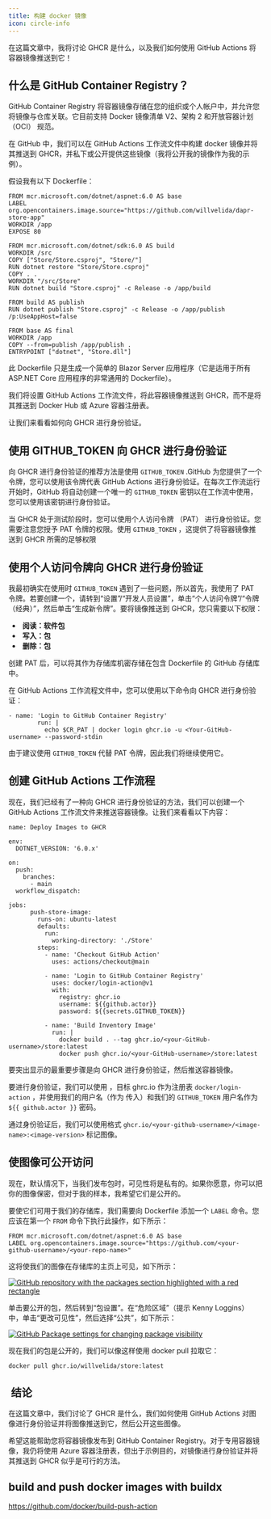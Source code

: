 ```yaml
---
title: 构建 docker 镜像
icon: circle-info
---
```



在这篇文章中，我将讨论 GHCR 是什么，以及我们如何使用 GitHub Actions 将容器镜像推送到它！

## [](https://dev.to/willvelida/pushing-container-images-to-github-container-registry-with-github-actions-1m6b#what-is-github-container-registry)什么是 GitHub Container Registry？

GitHub Container Registry 将容器镜像存储在您的组织或个人帐户中，并允许您将镜像与仓库关联。它目前支持 Docker 镜像清单 V2、架构 2 和开放容器计划 （OCI） 规范。

在 GitHub 中，我们可以在 GitHub Actions 工作流文件中构建 docker 镜像并将其推送到 GHCR，并私下或公开提供这些镜像（我将公开我的镜像作为我的示例）。

假设我有以下 Dockerfile：  

```
FROM mcr.microsoft.com/dotnet/aspnet:6.0 AS base
LABEL org.opencontainers.image.source="https://github.com/willvelida/dapr-store-app"
WORKDIR /app
EXPOSE 80

FROM mcr.microsoft.com/dotnet/sdk:6.0 AS build
WORKDIR /src
COPY ["Store/Store.csproj", "Store/"]
RUN dotnet restore "Store/Store.csproj"
COPY . .
WORKDIR "/src/Store"
RUN dotnet build "Store.csproj" -c Release -o /app/build

FROM build AS publish
RUN dotnet publish "Store.csproj" -c Release -o /app/publish /p:UseAppHost=false

FROM base AS final
WORKDIR /app
COPY --from=publish /app/publish .
ENTRYPOINT ["dotnet", "Store.dll"]
```

此 Dockerfile 只是生成一个简单的 Blazor Server 应用程序（它是适用于所有 ASP.NET Core 应用程序的非常通用的 Dockerfile）。

我们将设置 GitHub Actions 工作流文件，将此容器镜像推送到 GHCR，而不是将其推送到 Docker Hub 或 Azure 容器注册表。

让我们来看看如何向 GHCR 进行身份验证。

## [](https://dev.to/willvelida/pushing-container-images-to-github-container-registry-with-github-actions-1m6b#using-the-githubtoken-to-authenticate-to-ghcr)使用 GITHUB\_TOKEN 向 GHCR 进行身份验证

向 GHCR 进行身份验证的推荐方法是使用 `GITHUB_TOKEN` .GitHub 为您提供了一个令牌，您可以使用该令牌代表 GitHub Actions 进行身份验证。在每次工作流运行开始时，GitHub 将自动创建一个唯一的 `GITHUB_TOKEN` 密钥以在工作流中使用，您可以使用该密钥进行身份验证。

当 GHCR 处于测试阶段时，您可以使用个人访问令牌 （PAT） 进行身份验证。您需要注意您授予 PAT 令牌的权限。使用 `GITHUB_TOKEN` ，这提供了将容器镜像推送到 GHCR 所需的足够权限

## [](https://dev.to/willvelida/pushing-container-images-to-github-container-registry-with-github-actions-1m6b#using-a-personal-access-token-to-authenticate-to-ghcr)使用个人访问令牌向 GHCR 进行身份验证

我最初确实在使用时 `GITHUB_TOKEN` 遇到了一些问题，所以首先，我使用了 PAT 令牌。若要创建一个，请转到“设置”/“开发人员设置”，单击“个人访问令牌”/“令牌（经典）”，然后单击“生成新令牌”。要将镜像推送到 GHCR，您只需要以下权限：

-    **阅读：软件包**
-    **写入：包**
-    **删除：包**

创建 PAT 后，可以将其作为存储库机密存储在包含 Dockerfile 的 GitHub 存储库中。

在 GitHub Actions 工作流程文件中，您可以使用以下命令向 GHCR 进行身份验证：  

```
- name: 'Login to GitHub Container Registry'
        run: |
          echo $CR_PAT | docker login ghcr.io -u <Your-GitHub-username> --password-stdin
```

由于建议使用 `GITHUB_TOKEN` 代替 PAT 令牌，因此我们将继续使用它。

## [](https://dev.to/willvelida/pushing-container-images-to-github-container-registry-with-github-actions-1m6b#creating-a-github-actions-workflow)创建 GitHub Actions 工作流程

现在，我们已经有了一种向 GHCR 进行身份验证的方法，我们可以创建一个 GitHub Actions 工作流文件来推送容器镜像。让我们来看看以下内容：  

```
name: Deploy Images to GHCR

env:
  DOTNET_VERSION: '6.0.x'

on:
  push:
    branches:
      - main
  workflow_dispatch:

jobs:
      push-store-image:
        runs-on: ubuntu-latest
        defaults:
          run:
            working-directory: './Store'
        steps:
          - name: 'Checkout GitHub Action'
            uses: actions/checkout@main

          - name: 'Login to GitHub Container Registry'
            uses: docker/login-action@v1
            with:
              registry: ghcr.io
              username: ${{github.actor}}
              password: ${{secrets.GITHUB_TOKEN}}

          - name: 'Build Inventory Image'
            run: |
              docker build . --tag ghcr.io/<your-GitHub-username>/store:latest
              docker push ghcr.io/<your-GitHub-username>/store:latest
```

要突出显示的最重要步骤是向 GHCR 进行身份验证，然后推送容器镜像。

要进行身份验证，我们可以使用 ，目标 ghrc.io 作为注册表 `docker/login-action` ，并使用我们的用户名（作为 传入）和我们的 `GITHUB_TOKEN` 用户名作为 `${{ github.actor }}` 密码。

通过身份验证后，我们可以使用格式 `ghcr.io/<your-github-username>/<image-name>:<image-version>` 标记图像。

## [](https://dev.to/willvelida/pushing-container-images-to-github-container-registry-with-github-actions-1m6b#making-our-image-publicly-accessible)使图像可公开访问

现在，默认情况下，当我们发布包时，可见性将是私有的。如果你愿意，你可以把你的图像保密，但对于我的样本，我希望它们是公开的。

要使它们可用于我们的存储库，我们需要向 Dockerfile 添加一个 `LABEL` 命令。您应该在第一个 `FROM` 命令下执行此操作，如下所示：  

```
FROM mcr.microsoft.com/dotnet/aspnet:6.0 AS base
LABEL org.opencontainers.image.source="https://github.com/<your-github-username>/<your-repo-name>"
```

这将使我们的图像在存储库的主页上可见，如下所示：

[![GitHub repository with the packages section highlighted with a red rectangle](https://res.cloudinary.com/practicaldev/image/fetch/s--HCgzmiYw--/c_limit%2Cf_auto%2Cfl_progressive%2Cq_auto%2Cw_800/https://dev-to-uploads.s3.amazonaws.com/uploads/articles/f7kgcolh0al8gdtqg9uq.png)](https://res.cloudinary.com/practicaldev/image/fetch/s--HCgzmiYw--/c_limit%2Cf_auto%2Cfl_progressive%2Cq_auto%2Cw_800/https://dev-to-uploads.s3.amazonaws.com/uploads/articles/f7kgcolh0al8gdtqg9uq.png)

单击要公开的包，然后转到“包设置”。在“危险区域”（提示 Kenny Loggins）中，单击“更改可见性”，然后选择“公共”，如下所示：

[![GitHub Package settings for changing package visibility](https://res.cloudinary.com/practicaldev/image/fetch/s--8kLQH1cI--/c_limit%2Cf_auto%2Cfl_progressive%2Cq_auto%2Cw_800/https://dev-to-uploads.s3.amazonaws.com/uploads/articles/429kchs4c4a50wj4c3h3.png)](https://res.cloudinary.com/practicaldev/image/fetch/s--8kLQH1cI--/c_limit%2Cf_auto%2Cfl_progressive%2Cq_auto%2Cw_800/https://dev-to-uploads.s3.amazonaws.com/uploads/articles/429kchs4c4a50wj4c3h3.png)

现在我们的包是公开的，我们可以像这样使用 docker pull 拉取它：  

```
docker pull ghcr.io/willvelida/store:latest
```

## [](https://dev.to/willvelida/pushing-container-images-to-github-container-registry-with-github-actions-1m6b#conclusion) 结论

在这篇文章中，我们讨论了 GHCR 是什么，我们如何使用 GitHub Actions 对图像进行身份验证并将图像推送到它，然后公开这些图像。

希望这能帮助您将容器镜像发布到 GitHub Container Registry。对于专用容器镜像，我仍将使用 Azure 容器注册表，但出于示例目的，对镜像进行身份验证并将其推送到 GHCR 似乎是可行的方法。



## build and push docker images with buildx 

https://github.com/docker/build-push-action